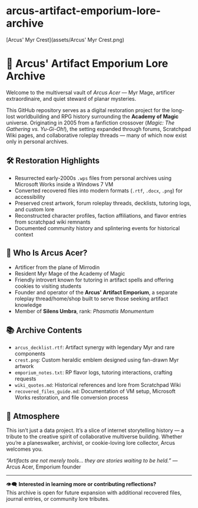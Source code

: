 # arcus-artifact-emporium-lore-archive

[Arcus' Myr Crest](assets/Arcus' Myr Crest.png)

# 🧪 Arcus' Artifact Emporium Lore Archive

Welcome to the multiversal vault of *Arcus Acer* — Myr Mage, artificer extraordinaire, and quiet steward of planar mysteries.

This GitHub repository serves as a digital restoration project for the long-lost worldbuilding and RPG history surrounding the **Academy of Magic** universe. Originating in 2005 from a fanfiction crossover (*Magic: The Gathering vs. Yu-Gi-Oh!*), the setting expanded through forums, Scratchpad Wiki pages, and collaborative roleplay threads — many of which now exist only in personal archives.

## 🛠️ Restoration Highlights

- Resurrected early-2000s `.wps` files from personal archives using Microsoft Works inside a Windows 7 VM
- Converted recovered files into modern formats (`.rtf`, `.docx`, `.png`) for accessibility
- Preserved crest artwork, forum roleplay threads, decklists, tutoring logs, and custom lore
- Reconstructed character profiles, faction affiliations, and flavor entries from scratchpad wiki remnants
- Documented community history and splintering events for historical context

## 🧙 Who Is Arcus Acer?

- Artificer from the plane of Mirrodin
- Resident Myr Mage of the Academy of Magic
- Friendly introvert known for tutoring in artifact spells and offering cookies to visiting students
- Founder and operator of the **Arcus' Artifact Emporium**, a separate roleplay thread/home/shop built to serve those seeking artifact knowledge
- Member of **Silens Umbra**, rank: *Phasmatis Monumentum*

## 📚 Archive Contents

- `arcus_decklist.rtf`: Artifact synergy with legendary Myr and rare components
- `crest.png`: Custom heraldic emblem designed using fan-drawn Myr artwork
- `emporium_notes.txt`: RP flavor logs, tutoring interactions, crafting requests
- `wiki_quotes.md`: Historical references and lore from Scratchpad Wiki
- `recovered_files_guide.md`: Documentation of VM setup, Microsoft Works restoration, and file conversion process

## 🍪 Atmosphere

This isn’t just a data project. It’s a slice of internet storytelling history — a tribute to the creative spirit of collaborative multiverse building. Whether you’re a planeswalker, archivist, or cookie-loving lore collector, Arcus welcomes you.

*“Artifacts are not merely tools… they are stories waiting to be held.”* — Arcus Acer, Emporium founder

---

👁️‍🗨️ **Interested in learning more or contributing reflections?**  
This archive is open for future expansion with additional recovered files, journal entries, or community lore tributes.
